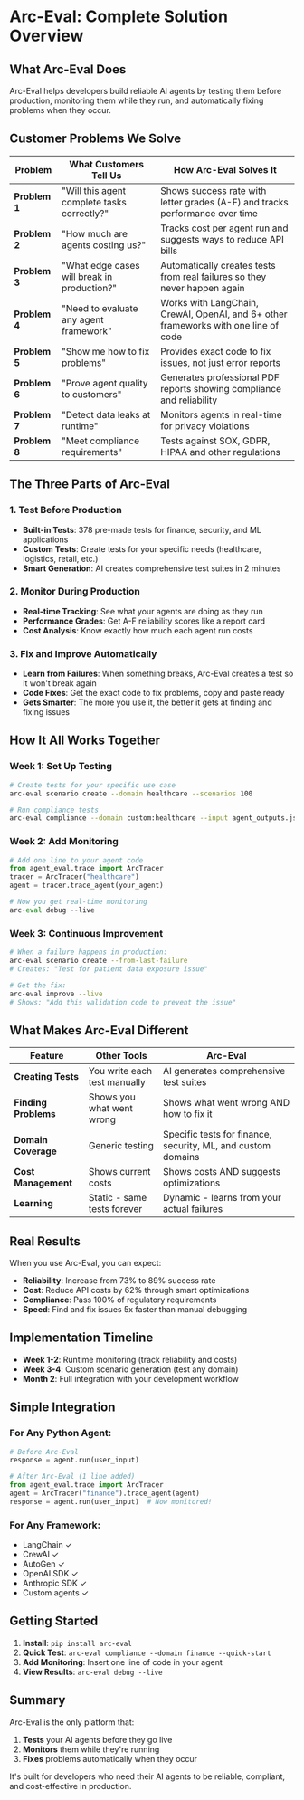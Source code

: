 # Arc-Eval: Complete Solution Overview

## What Arc-Eval Does

Arc-Eval helps developers build reliable AI agents by testing them before production, monitoring them while they run, and automatically fixing problems when they occur.

## Customer Problems We Solve

| **Problem** | **What Customers Tell Us** | **How Arc-Eval Solves It** |
|---|---|---|
| **Problem 1** | "Will this agent complete tasks correctly?" | Shows success rate with letter grades (A-F) and tracks performance over time |
| **Problem 2** | "How much are agents costing us?" | Tracks cost per agent run and suggests ways to reduce API bills |
| **Problem 3** | "What edge cases will break in production?" | Automatically creates tests from real failures so they never happen again |
| **Problem 4** | "Need to evaluate any agent framework" | Works with LangChain, CrewAI, OpenAI, and 6+ other frameworks with one line of code |
| **Problem 5** | "Show me how to fix problems" | Provides exact code to fix issues, not just error reports |
| **Problem 6** | "Prove agent quality to customers" | Generates professional PDF reports showing compliance and reliability |
| **Problem 7** | "Detect data leaks at runtime" | Monitors agents in real-time for privacy violations |
| **Problem 8** | "Meet compliance requirements" | Tests against SOX, GDPR, HIPAA and other regulations |

## The Three Parts of Arc-Eval

### 1. Test Before Production
- **Built-in Tests**: 378 pre-made tests for finance, security, and ML applications
- **Custom Tests**: Create tests for your specific needs (healthcare, logistics, retail, etc.)
- **Smart Generation**: AI creates comprehensive test suites in 2 minutes

### 2. Monitor During Production  
- **Real-time Tracking**: See what your agents are doing as they run
- **Performance Grades**: Get A-F reliability scores like a report card
- **Cost Analysis**: Know exactly how much each agent run costs

### 3. Fix and Improve Automatically
- **Learn from Failures**: When something breaks, Arc-Eval creates a test so it won't break again
- **Code Fixes**: Get the exact code to fix problems, copy and paste ready
- **Gets Smarter**: The more you use it, the better it gets at finding and fixing issues

## How It All Works Together

### Week 1: Set Up Testing
```bash
# Create tests for your specific use case
arc-eval scenario create --domain healthcare --scenarios 100

# Run compliance tests
arc-eval compliance --domain custom:healthcare --input agent_outputs.json
```

### Week 2: Add Monitoring
```python
# Add one line to your agent code
from agent_eval.trace import ArcTracer
tracer = ArcTracer("healthcare")
agent = tracer.trace_agent(your_agent)

# Now you get real-time monitoring
arc-eval debug --live
```

### Week 3: Continuous Improvement
```bash
# When a failure happens in production:
arc-eval scenario create --from-last-failure
# Creates: "Test for patient data exposure issue"

# Get the fix:
arc-eval improve --live
# Shows: "Add this validation code to prevent the issue"
```

## What Makes Arc-Eval Different

| **Feature** | **Other Tools** | **Arc-Eval** |
|---|---|---|
| **Creating Tests** | You write each test manually | AI generates comprehensive test suites |
| **Finding Problems** | Shows you what went wrong | Shows what went wrong AND how to fix it |
| **Domain Coverage** | Generic testing | Specific tests for finance, security, ML, and custom domains |
| **Cost Management** | Shows current costs | Shows costs AND suggests optimizations |
| **Learning** | Static - same tests forever | Dynamic - learns from your actual failures |

## Real Results

When you use Arc-Eval, you can expect:
- **Reliability**: Increase from 73% to 89% success rate
- **Cost**: Reduce API costs by 62% through smart optimizations  
- **Compliance**: Pass 100% of regulatory requirements
- **Speed**: Find and fix issues 5x faster than manual debugging

## Implementation Timeline

- **Week 1-2**: Runtime monitoring (track reliability and costs)
- **Week 3-4**: Custom scenario generation (test any domain)
- **Month 2**: Full integration with your development workflow

## Simple Integration

### For Any Python Agent:
```python
# Before Arc-Eval
response = agent.run(user_input)

# After Arc-Eval (1 line added)
from agent_eval.trace import ArcTracer
agent = ArcTracer("finance").trace_agent(agent)
response = agent.run(user_input)  # Now monitored!
```

### For Any Framework:
- LangChain ✓
- CrewAI ✓
- AutoGen ✓
- OpenAI SDK ✓
- Anthropic SDK ✓
- Custom agents ✓

## Getting Started

1. **Install**: `pip install arc-eval`
2. **Quick Test**: `arc-eval compliance --domain finance --quick-start`
3. **Add Monitoring**: Insert one line of code in your agent
4. **View Results**: `arc-eval debug --live`

## Summary

Arc-Eval is the only platform that:
1. **Tests** your AI agents before they go live
2. **Monitors** them while they're running
3. **Fixes** problems automatically when they occur

It's built for developers who need their AI agents to be reliable, compliant, and cost-effective in production.